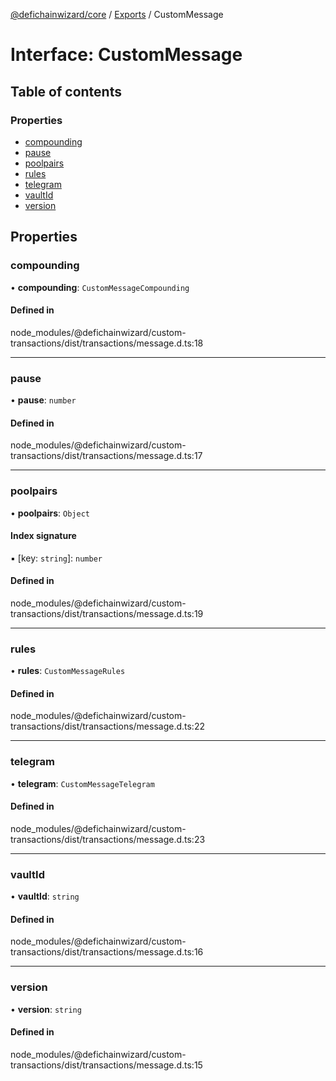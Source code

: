 [@defichainwizard/core](../README.md) / [Exports](../modules.md) / CustomMessage

# Interface: CustomMessage

## Table of contents

### Properties

- [compounding](CustomMessage.md#compounding)
- [pause](CustomMessage.md#pause)
- [poolpairs](CustomMessage.md#poolpairs)
- [rules](CustomMessage.md#rules)
- [telegram](CustomMessage.md#telegram)
- [vaultId](CustomMessage.md#vaultid)
- [version](CustomMessage.md#version)

## Properties

### compounding

• **compounding**: `CustomMessageCompounding`

#### Defined in

node_modules/@defichainwizard/custom-transactions/dist/transactions/message.d.ts:18

___

### pause

• **pause**: `number`

#### Defined in

node_modules/@defichainwizard/custom-transactions/dist/transactions/message.d.ts:17

___

### poolpairs

• **poolpairs**: `Object`

#### Index signature

▪ [key: `string`]: `number`

#### Defined in

node_modules/@defichainwizard/custom-transactions/dist/transactions/message.d.ts:19

___

### rules

• **rules**: `CustomMessageRules`

#### Defined in

node_modules/@defichainwizard/custom-transactions/dist/transactions/message.d.ts:22

___

### telegram

• **telegram**: `CustomMessageTelegram`

#### Defined in

node_modules/@defichainwizard/custom-transactions/dist/transactions/message.d.ts:23

___

### vaultId

• **vaultId**: `string`

#### Defined in

node_modules/@defichainwizard/custom-transactions/dist/transactions/message.d.ts:16

___

### version

• **version**: `string`

#### Defined in

node_modules/@defichainwizard/custom-transactions/dist/transactions/message.d.ts:15
